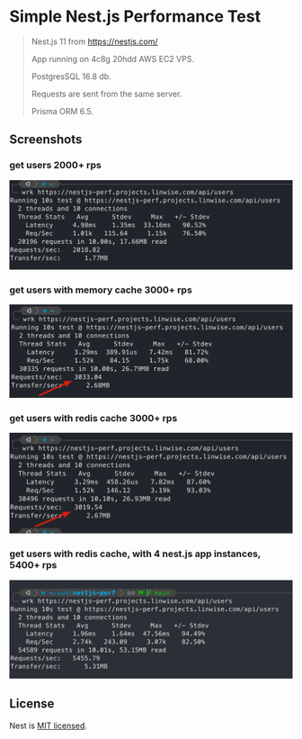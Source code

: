 # Simple Nest.js Performance Test

> Nest.js 11 from https://nestjs.com/
>
> App running on 4c8g 20hdd AWS EC2 VPS.
>
> PostgresSQL 16.8 db.
>
> Requests are sent from the same server.
>
> Prisma ORM 6.5.

## Screenshots

### get users 2000+ rps

![get users](./screenshots/get-users.png)


### get users with memory cache 3000+ rps

![get users](./screenshots/get-users-with-memory-cache.png)


### get users with redis cache 3000+ rps

![get users](./screenshots/get-users-with-redis-cache.png)


### get users with redis cache, with 4 nest.js app instances,  5400+ rps

![get users](./screenshots/get-users-with-redis-cache-4-instances.png)


## License

Nest is [MIT licensed](https://github.com/nestjs/nest/blob/master/LICENSE).
